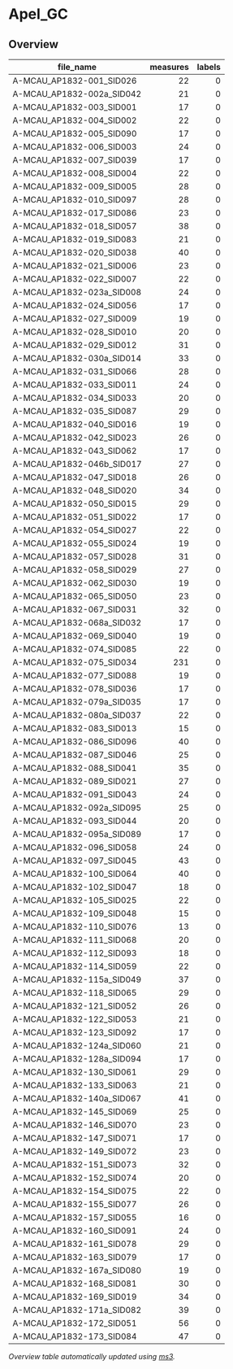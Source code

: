 # Apel_GC

## Overview
|        file_name        |measures|labels|
|-------------------------|-------:|-----:|
|A-MCAU_AP1832-001_SID026 |      22|     0|
|A-MCAU_AP1832-002a_SID042|      21|     0|
|A-MCAU_AP1832-003_SID001 |      17|     0|
|A-MCAU_AP1832-004_SID002 |      22|     0|
|A-MCAU_AP1832-005_SID090 |      17|     0|
|A-MCAU_AP1832-006_SID003 |      24|     0|
|A-MCAU_AP1832-007_SID039 |      17|     0|
|A-MCAU_AP1832-008_SID004 |      22|     0|
|A-MCAU_AP1832-009_SID005 |      28|     0|
|A-MCAU_AP1832-010_SID097 |      28|     0|
|A-MCAU_AP1832-017_SID086 |      23|     0|
|A-MCAU_AP1832-018_SID057 |      38|     0|
|A-MCAU_AP1832-019_SID083 |      21|     0|
|A-MCAU_AP1832-020_SID038 |      40|     0|
|A-MCAU_AP1832-021_SID006 |      23|     0|
|A-MCAU_AP1832-022_SID007 |      22|     0|
|A-MCAU_AP1832-023a_SID008|      24|     0|
|A-MCAU_AP1832-024_SID056 |      17|     0|
|A-MCAU_AP1832-027_SID009 |      19|     0|
|A-MCAU_AP1832-028_SID010 |      20|     0|
|A-MCAU_AP1832-029_SID012 |      31|     0|
|A-MCAU_AP1832-030a_SID014|      33|     0|
|A-MCAU_AP1832-031_SID066 |      28|     0|
|A-MCAU_AP1832-033_SID011 |      24|     0|
|A-MCAU_AP1832-034_SID033 |      20|     0|
|A-MCAU_AP1832-035_SID087 |      29|     0|
|A-MCAU_AP1832-040_SID016 |      19|     0|
|A-MCAU_AP1832-042_SID023 |      26|     0|
|A-MCAU_AP1832-043_SID062 |      17|     0|
|A-MCAU_AP1832-046b_SID017|      27|     0|
|A-MCAU_AP1832-047_SID018 |      26|     0|
|A-MCAU_AP1832-048_SID020 |      34|     0|
|A-MCAU_AP1832-050_SID015 |      29|     0|
|A-MCAU_AP1832-051_SID022 |      17|     0|
|A-MCAU_AP1832-054_SID027 |      22|     0|
|A-MCAU_AP1832-055_SID024 |      19|     0|
|A-MCAU_AP1832-057_SID028 |      31|     0|
|A-MCAU_AP1832-058_SID029 |      27|     0|
|A-MCAU_AP1832-062_SID030 |      19|     0|
|A-MCAU_AP1832-065_SID050 |      23|     0|
|A-MCAU_AP1832-067_SID031 |      32|     0|
|A-MCAU_AP1832-068a_SID032|      17|     0|
|A-MCAU_AP1832-069_SID040 |      19|     0|
|A-MCAU_AP1832-074_SID085 |      22|     0|
|A-MCAU_AP1832-075_SID034 |     231|     0|
|A-MCAU_AP1832-077_SID088 |      19|     0|
|A-MCAU_AP1832-078_SID036 |      17|     0|
|A-MCAU_AP1832-079a_SID035|      17|     0|
|A-MCAU_AP1832-080a_SID037|      22|     0|
|A-MCAU_AP1832-083_SID013 |      15|     0|
|A-MCAU_AP1832-086_SID096 |      40|     0|
|A-MCAU_AP1832-087_SID046 |      25|     0|
|A-MCAU_AP1832-088_SID041 |      35|     0|
|A-MCAU_AP1832-089_SID021 |      27|     0|
|A-MCAU_AP1832-091_SID043 |      24|     0|
|A-MCAU_AP1832-092a_SID095|      25|     0|
|A-MCAU_AP1832-093_SID044 |      20|     0|
|A-MCAU_AP1832-095a_SID089|      17|     0|
|A-MCAU_AP1832-096_SID058 |      24|     0|
|A-MCAU_AP1832-097_SID045 |      43|     0|
|A-MCAU_AP1832-100_SID064 |      40|     0|
|A-MCAU_AP1832-102_SID047 |      18|     0|
|A-MCAU_AP1832-105_SID025 |      22|     0|
|A-MCAU_AP1832-109_SID048 |      15|     0|
|A-MCAU_AP1832-110_SID076 |      13|     0|
|A-MCAU_AP1832-111_SID068 |      20|     0|
|A-MCAU_AP1832-112_SID093 |      18|     0|
|A-MCAU_AP1832-114_SID059 |      22|     0|
|A-MCAU_AP1832-115a_SID049|      37|     0|
|A-MCAU_AP1832-118_SID065 |      29|     0|
|A-MCAU_AP1832-121_SID052 |      26|     0|
|A-MCAU_AP1832-122_SID053 |      21|     0|
|A-MCAU_AP1832-123_SID092 |      17|     0|
|A-MCAU_AP1832-124a_SID060|      21|     0|
|A-MCAU_AP1832-128a_SID094|      17|     0|
|A-MCAU_AP1832-130_SID061 |      29|     0|
|A-MCAU_AP1832-133_SID063 |      21|     0|
|A-MCAU_AP1832-140a_SID067|      41|     0|
|A-MCAU_AP1832-145_SID069 |      25|     0|
|A-MCAU_AP1832-146_SID070 |      23|     0|
|A-MCAU_AP1832-147_SID071 |      17|     0|
|A-MCAU_AP1832-149_SID072 |      23|     0|
|A-MCAU_AP1832-151_SID073 |      32|     0|
|A-MCAU_AP1832-152_SID074 |      20|     0|
|A-MCAU_AP1832-154_SID075 |      22|     0|
|A-MCAU_AP1832-155_SID077 |      26|     0|
|A-MCAU_AP1832-157_SID055 |      16|     0|
|A-MCAU_AP1832-160_SID091 |      24|     0|
|A-MCAU_AP1832-161_SID078 |      29|     0|
|A-MCAU_AP1832-163_SID079 |      17|     0|
|A-MCAU_AP1832-167a_SID080|      19|     0|
|A-MCAU_AP1832-168_SID081 |      30|     0|
|A-MCAU_AP1832-169_SID019 |      34|     0|
|A-MCAU_AP1832-171a_SID082|      39|     0|
|A-MCAU_AP1832-172_SID051 |      56|     0|
|A-MCAU_AP1832-173_SID084 |      47|     0|


*Overview table automatically updated using [ms3](https://ms3.readthedocs.io/).*
